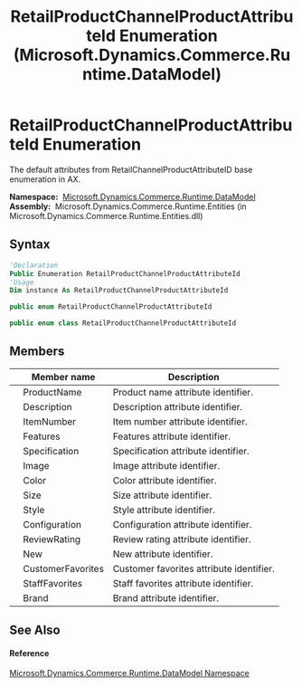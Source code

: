 ﻿---
title: RetailProductChannelProductAttributeId Enumeration (Microsoft.Dynamics.Commerce.Runtime.DataModel)
TOCTitle: RetailProductChannelProductAttributeId Enumeration
ms:assetid: T:Microsoft.Dynamics.Commerce.Runtime.DataModel.RetailProductChannelProductAttributeId
ms:mtpsurl: https://technet.microsoft.com/en-us/library/microsoft.dynamics.commerce.runtime.datamodel.retailproductchannelproductattributeid(v=AX.60)
ms:contentKeyID: 65319450
ms.date: 05/18/2015
mtps_version: v=AX.60
f1_keywords:
- Microsoft.Dynamics.Commerce.Runtime.DataModel.RetailProductChannelProductAttributeId
- Microsoft.Dynamics.Commerce.Runtime.DataModel.RetailProductChannelProductAttributeId.Brand
- Microsoft.Dynamics.Commerce.Runtime.DataModel.RetailProductChannelProductAttributeId.Color
- Microsoft.Dynamics.Commerce.Runtime.DataModel.RetailProductChannelProductAttributeId.StaffFavorites
- Microsoft.Dynamics.Commerce.Runtime.DataModel.RetailProductChannelProductAttributeId.Size
- Microsoft.Dynamics.Commerce.Runtime.DataModel.RetailProductChannelProductAttributeId.Specification
- Microsoft.Dynamics.Commerce.Runtime.DataModel.RetailProductChannelProductAttributeId.Image
- Microsoft.Dynamics.Commerce.Runtime.DataModel.RetailProductChannelProductAttributeId.Features
- Microsoft.Dynamics.Commerce.Runtime.DataModel.RetailProductChannelProductAttributeId.ItemNumber
- Microsoft.Dynamics.Commerce.Runtime.DataModel.RetailProductChannelProductAttributeId.Description
- Microsoft.Dynamics.Commerce.Runtime.DataModel.RetailProductChannelProductAttributeId.New
- Microsoft.Dynamics.Commerce.Runtime.DataModel.RetailProductChannelProductAttributeId.ReviewRating
- Microsoft.Dynamics.Commerce.Runtime.DataModel.RetailProductChannelProductAttributeId.ProductName
- Microsoft.Dynamics.Commerce.Runtime.DataModel.RetailProductChannelProductAttributeId.CustomerFavorites
- Microsoft.Dynamics.Commerce.Runtime.DataModel.RetailProductChannelProductAttributeId.Configuration
- Microsoft.Dynamics.Commerce.Runtime.DataModel.RetailProductChannelProductAttributeId.Style
dev_langs:
- CSharp
- C++
- VB
---

# RetailProductChannelProductAttributeId Enumeration

The default attributes from RetailChannelProductAttributeID base enumeration in AX.

**Namespace:**  [Microsoft.Dynamics.Commerce.Runtime.DataModel](microsoft-dynamics-commerce-runtime-datamodel-namespace.md)  
**Assembly:**  Microsoft.Dynamics.Commerce.Runtime.Entities (in Microsoft.Dynamics.Commerce.Runtime.Entities.dll)

## Syntax

``` vb
'Declaration
Public Enumeration RetailProductChannelProductAttributeId
'Usage
Dim instance As RetailProductChannelProductAttributeId
```

``` csharp
public enum RetailProductChannelProductAttributeId
```

``` c++
public enum class RetailProductChannelProductAttributeId
```

## Members

<table>
<thead>
<tr class="header">
<th></th>
<th>Member name</th>
<th>Description</th>
</tr>
</thead>
<tbody>
<tr class="odd">
<td></td>
<td>ProductName</td>
<td>Product name attribute identifier.</td>
</tr>
<tr class="even">
<td></td>
<td>Description</td>
<td>Description attribute identifier.</td>
</tr>
<tr class="odd">
<td></td>
<td>ItemNumber</td>
<td>Item number attribute identifier.</td>
</tr>
<tr class="even">
<td></td>
<td>Features</td>
<td>Features attribute identifier.</td>
</tr>
<tr class="odd">
<td></td>
<td>Specification</td>
<td>Specification attribute identifier.</td>
</tr>
<tr class="even">
<td></td>
<td>Image</td>
<td>Image attribute identifier.</td>
</tr>
<tr class="odd">
<td></td>
<td>Color</td>
<td>Color attribute identifier.</td>
</tr>
<tr class="even">
<td></td>
<td>Size</td>
<td>Size attribute identifier.</td>
</tr>
<tr class="odd">
<td></td>
<td>Style</td>
<td>Style attribute identifier.</td>
</tr>
<tr class="even">
<td></td>
<td>Configuration</td>
<td>Configuration attribute identifier.</td>
</tr>
<tr class="odd">
<td></td>
<td>ReviewRating</td>
<td>Review rating attribute identifier.</td>
</tr>
<tr class="even">
<td></td>
<td>New</td>
<td>New attribute identifier.</td>
</tr>
<tr class="odd">
<td></td>
<td>CustomerFavorites</td>
<td>Customer favorites attribute identifier.</td>
</tr>
<tr class="even">
<td></td>
<td>StaffFavorites</td>
<td>Staff favorites attribute identifier.</td>
</tr>
<tr class="odd">
<td></td>
<td>Brand</td>
<td>Brand attribute identifier.</td>
</tr>
</tbody>
</table>


## See Also

#### Reference

[Microsoft.Dynamics.Commerce.Runtime.DataModel Namespace](microsoft-dynamics-commerce-runtime-datamodel-namespace.md)

